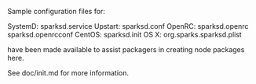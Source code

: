 Sample configuration files for:

SystemD: sparksd.service
Upstart: sparksd.conf
OpenRC:  sparksd.openrc
         sparksd.openrcconf
CentOS:  sparksd.init
OS X:    org.sparks.sparksd.plist

have been made available to assist packagers in creating node packages here.

See doc/init.md for more information.
